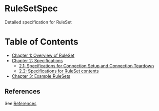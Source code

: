 # RuleSetSpec
Detailed specification for RuleSet

# Table of Contents
- [Chapter 1: Overview of RuleSet](./1.Overview.md)
- [Chapter 2: Specifications](./2.0.Specifications.md)
  - [2.1: Specifications for Connection Setup and Connection Teardown](2.1.ConnectionSetupAndTearDown.md)
  - [2.2: Specifications for RuleSet contents](2.2.RuleSetSpec.md)
- [Chapter 3: Example RuleSets](./3.Examples.md)

## References
See [References](4.%20References.md)

